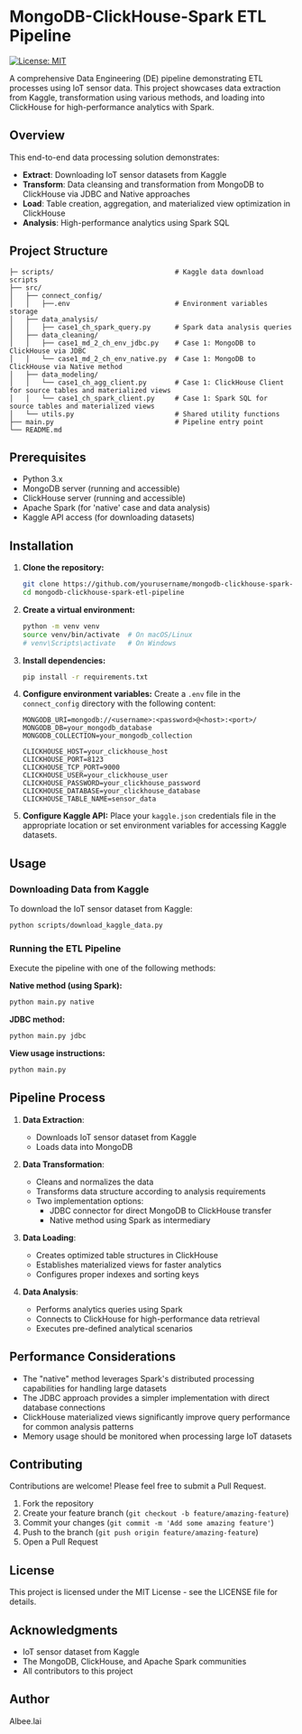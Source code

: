 # MongoDB-ClickHouse-Spark ETL Pipeline

[![License: MIT](https://img.shields.io/badge/License-MIT-yellow.svg)](https://opensource.org/licenses/MIT)

A comprehensive Data Engineering (DE) pipeline demonstrating ETL processes using IoT sensor data. This project showcases data extraction from Kaggle, transformation using various methods, and loading into ClickHouse for high-performance analytics with Spark.

## Overview

This end-to-end data processing solution demonstrates:
- **Extract**: Downloading IoT sensor datasets from Kaggle
- **Transform**: Data cleansing and transformation from MongoDB to ClickHouse via JDBC and Native approaches
- **Load**: Table creation, aggregation, and materialized view optimization in ClickHouse
- **Analysis**: High-performance analytics using Spark SQL

## Project Structure

```
├─ scripts/                              # Kaggle data download scripts
├── src/
│   ├── connect_config/
│   │   ├──.env                          # Environment variables storage
│   ├── data_analysis/                   
│   │   ├── case1_ch_spark_query.py      # Spark data analysis queries
│   ├── data_cleaning/
│   │   ├── case1_md_2_ch_env_jdbc.py    # Case 1: MongoDB to ClickHouse via JDBC
│   │   └── case1_md_2_ch_env_native.py  # Case 1: MongoDB to ClickHouse via Native method
│   ├── data_modeling/
│   │   └── case1_ch_agg_client.py       # Case 1: ClickHouse Client for source tables and materialized views
│   │   └── case1_ch_spark_client.py     # Case 1: Spark SQL for source tables and materialized views
│   └── utils.py                         # Shared utility functions
├── main.py                              # Pipeline entry point
└── README.md
```

## Prerequisites

- Python 3.x
- MongoDB server (running and accessible)
- ClickHouse server (running and accessible)
- Apache Spark (for 'native' case and data analysis)
- Kaggle API access (for downloading datasets)

## Installation

1. **Clone the repository:**
   ```bash
   git clone https://github.com/yourusername/mongodb-clickhouse-spark-etl-pipeline.git
   cd mongodb-clickhouse-spark-etl-pipeline
   ```

2. **Create a virtual environment:**
   ```bash
   python -m venv venv
   source venv/bin/activate  # On macOS/Linux
   # venv\Scripts\activate   # On Windows
   ```

3. **Install dependencies:**
   ```bash
   pip install -r requirements.txt
   ```

4. **Configure environment variables:**
   Create a `.env` file in the `connect_config` directory with the following content:
   ```
   MONGODB_URI=mongodb://<username>:<password>@<host>:<port>/
   MONGODB_DB=your_mongodb_database
   MONGODB_COLLECTION=your_mongodb_collection

   CLICKHOUSE_HOST=your_clickhouse_host
   CLICKHOUSE_PORT=8123
   CLICKHOUSE_TCP_PORT=9000
   CLICKHOUSE_USER=your_clickhouse_user
   CLICKHOUSE_PASSWORD=your_clickhouse_password
   CLICKHOUSE_DATABASE=your_clickhouse_database
   CLICKHOUSE_TABLE_NAME=sensor_data
   ```

5. **Configure Kaggle API:**
   Place your `kaggle.json` credentials file in the appropriate location or set environment variables for accessing Kaggle datasets.

## Usage

### Downloading Data from Kaggle

To download the IoT sensor dataset from Kaggle:
```bash
python scripts/download_kaggle_data.py
```

### Running the ETL Pipeline

Execute the pipeline with one of the following methods:

**Native method (using Spark):**
```bash
python main.py native
```

**JDBC method:**
```bash
python main.py jdbc
```

**View usage instructions:**
```bash
python main.py
```

## Pipeline Process

1. **Data Extraction**: 
   - Downloads IoT sensor dataset from Kaggle
   - Loads data into MongoDB

2. **Data Transformation**:
   - Cleans and normalizes the data
   - Transforms data structure according to analysis requirements
   - Two implementation options:
     - JDBC connector for direct MongoDB to ClickHouse transfer
     - Native method using Spark as intermediary

3. **Data Loading**:
   - Creates optimized table structures in ClickHouse
   - Establishes materialized views for faster analytics
   - Configures proper indexes and sorting keys

4. **Data Analysis**:
   - Performs analytics queries using Spark
   - Connects to ClickHouse for high-performance data retrieval
   - Executes pre-defined analytical scenarios

## Performance Considerations

- The "native" method leverages Spark's distributed processing capabilities for handling large datasets
- The JDBC approach provides a simpler implementation with direct database connections
- ClickHouse materialized views significantly improve query performance for common analysis patterns
- Memory usage should be monitored when processing large IoT datasets

## Contributing

Contributions are welcome! Please feel free to submit a Pull Request.

1. Fork the repository
2. Create your feature branch (`git checkout -b feature/amazing-feature`)
3. Commit your changes (`git commit -m 'Add some amazing feature'`)
4. Push to the branch (`git push origin feature/amazing-feature`)
5. Open a Pull Request

## License

This project is licensed under the MIT License - see the LICENSE file for details.

## Acknowledgments

- IoT sensor dataset from Kaggle
- The MongoDB, ClickHouse, and Apache Spark communities
- All contributors to this project

## Author

Albee.lai